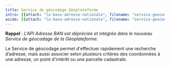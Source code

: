 ```yaml
---
title: Service de géocodage Géoplateforme
intro: [{attach: "la-base-adresse-nationale", filename: "service-geocodadage--intro"}]
aside: [{attach: "la-base-adresse-nationale", filename: "service-geocodage--la-base-adresse-nationale"}]
---
```


**Rappel** : *L'API Adresse BAN est dépréciée et intégrée dans le nouveau Service de géocodage de la Géoplateforme.*

Le Service de géocodage permet d'effectuer rapidement une recherche d’adresse, mais aussi associer selon plusieurs critères des coordonnées à une adresse, un point d'intérêt ou une parcelle cadastrale.





